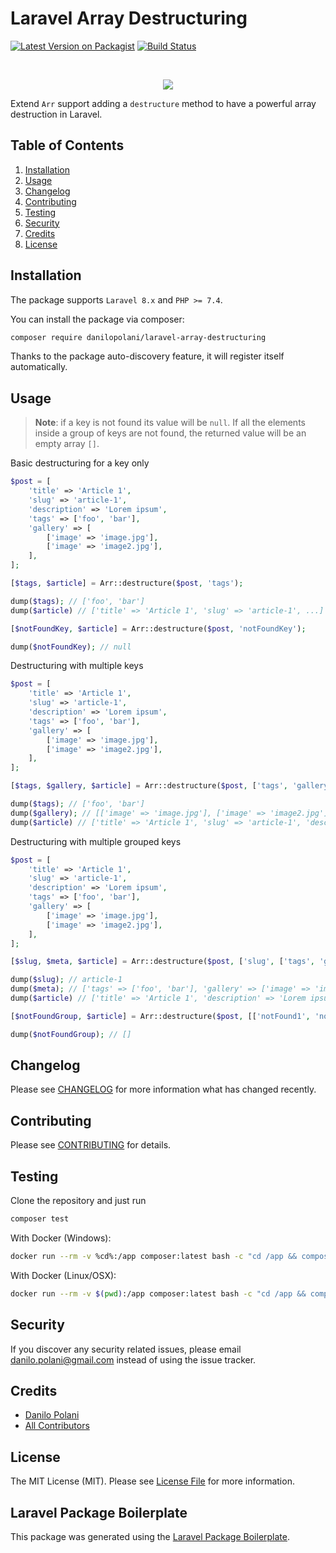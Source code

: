 # Laravel Array Destructuring

[![Latest Version on Packagist](https://img.shields.io/packagist/v/danilopolani/laravel-array-destructuring.svg?style=flat-square)](https://packagist.org/packages/danilopolani/laravel-array-destructuring)
[![Build Status](https://travis-ci.com/danilopolani/laravel-array-destructuring.svg)](https://travis-ci.com/danilopolani/laravel-array-destructuring)

<!-- PROJECT LOGO -->
<br />
<p align="center">
  <a href="https://github.com/danilopolani/laravel-array-destructuring">
    <img src="https://banners.beyondco.de/Laravel%20Array%20Destructuring.png?theme=light&packageManager=composer+require&packageName=danilopolani%2Flaravel-array-destructuring&pattern=dominos&style=style_1&description=Powerful+array+destructuring+for+Laravel&md=1&showWatermark=1&fontSize=100px&images=dots-horizontal">
  </a>
</p>


Extend `Arr` support adding a `destructure` method to have a powerful array destruction in Laravel.

<!-- TABLE OF CONTENTS -->
## Table of Contents
<ol>
  <li><a href="#installation">Installation</a></li>
  <li><a href="#usage">Usage</a></li>
  <li><a href="#changelog">Changelog</a></li>
  <li><a href="#contributing">Contributing</a></li>
  <li><a href="#testing">Testing</a></li>
  <li><a href="#security">Security</a></li>
  <li><a href="#credits">Credits</a></li>
  <li><a href="#license">License</a></li>
</ol>

<!-- GETTING STARTED -->
## Installation

The package supports `Laravel 8.x` and `PHP >= 7.4`.  

You can install the package via composer:

```bash
composer require danilopolani/laravel-array-destructuring
```

Thanks to the package auto-discovery feature, it will register itself automatically.

## Usage

> **Note**: if a key is not found its value will be `null`. If all the elements inside a group of keys are not found, the returned value will be an empty array `[]`. 

Basic destructuring for a key only

```php
$post = [
	'title' => 'Article 1',
	'slug' => 'article-1',
	'description' => 'Lorem ipsum',
	'tags' => ['foo', 'bar'],
	'gallery' => [
	    ['image' => 'image.jpg'],
	    ['image' => 'image2.jpg'],
	],
];

[$tags, $article] = Arr::destructure($post, 'tags');

dump($tags); // ['foo', 'bar']
dump($article) // ['title' => 'Article 1', 'slug' => 'article-1', ...] without tags

[$notFoundKey, $article] = Arr::destructure($post, 'notFoundKey');

dump($notFoundKey); // null
```

Destructuring with multiple keys

```php
$post = [
	'title' => 'Article 1',
	'slug' => 'article-1',
	'description' => 'Lorem ipsum',
	'tags' => ['foo', 'bar'],
	'gallery' => [
	    ['image' => 'image.jpg'],
	    ['image' => 'image2.jpg'],
	],
];

[$tags, $gallery, $article] = Arr::destructure($post, ['tags', 'gallery']);

dump($tags); // ['foo', 'bar']
dump($gallery); // [['image' => 'image.jpg'], ['image' => 'image2.jpg']]
dump($article) // ['title' => 'Article 1', 'slug' => 'article-1', 'description' => 'Lorem ipsum']
```

Destructuring with multiple grouped keys

```php
$post = [
	'title' => 'Article 1',
	'slug' => 'article-1',
	'description' => 'Lorem ipsum',
	'tags' => ['foo', 'bar'],
	'gallery' => [
	    ['image' => 'image.jpg'],
	    ['image' => 'image2.jpg'],
	],
];

[$slug, $meta, $article] = Arr::destructure($post, ['slug', ['tags', 'gallery']]);

dump($slug); // article-1
dump($meta); // ['tags' => ['foo', 'bar'], 'gallery' => ['image' => 'image.jpg'], ['image' => 'image2.jpg']]
dump($article) // ['title' => 'Article 1', 'description' => 'Lorem ipsum']

[$notFoundGroup, $article] = Arr::destructure($post, [['notFound1', 'notFound2']]);

dump($notFoundGroup); // []
```

## Changelog

Please see [CHANGELOG](CHANGELOG.md) for more information what has changed recently.

## Contributing

Please see [CONTRIBUTING](CONTRIBUTING.md) for details.

## Testing

Clone the repository and just run

``` bash
composer test
```

With Docker (Windows):

```bash
docker run --rm -v %cd%:/app composer:latest bash -c "cd /app && composer install --ignore-platform-reqs && ./vendor/bin/phpunit"
```

With Docker (Linux/OSX):

```bash
docker run --rm -v $(pwd):/app composer:latest bash -c "cd /app && composer install && ./vendor/bin/phpunit"
```

## Security

If you discover any security related issues, please email danilo.polani@gmail.com instead of using the issue tracker.

## Credits

- [Danilo Polani](https://github.com/danilopolani)
- [All Contributors](../../contributors)

## License

The MIT License (MIT). Please see [License File](LICENSE.md) for more information.

## Laravel Package Boilerplate

This package was generated using the [Laravel Package Boilerplate](https://laravelpackageboilerplate.com).
